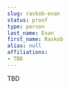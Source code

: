 ```yaml
---
slug: raskob-evan
status: proof
type: person
last_name: Evan
first_name: Raskob
alias: null
affiliations:
- TBD
---
```


TBD

